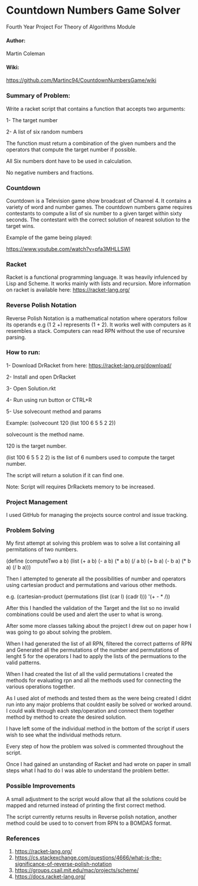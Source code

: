 # Countdown Numbers Game Solver 
Fourth Year Project For Theory of Algorithms Module

#### Author: 
Martin Coleman

#### Wiki:
https://github.com/Martinc94/CountdownNumbersGame/wiki

### Summary of Problem:
Write a racket script that contains a function that accepts two arguments:

1- The target number 

2- A list of six random numbers

The function must return a combination of the given numbers and the operators that compute the target number if possible.

All Six numbers dont have to be used in calculation.

No negative numbers and fractions.

### Countdown 
Countdown is a Television game show broadcast of Channel 4. It contains a variety of word and number games. The countdown numbers game requires contestants to compute a list of six number to a given target within sixty seconds. The contestant with the correct solution of nearest solution to the target wins.

Example of the game being played:

https://www.youtube.com/watch?v=pfa3MHLLSWI

### Racket
Racket is a functional programming language. It was heavily infulenced by Lisp and Scheme.
It works mainly with lists and recursion. More information on racket is available here: https://racket-lang.org/

### Reverse Polish Notation
Reverse Polish Notation is a mathematical notation where operators follow its operands e.g (1 2 +) represents (1 + 2).
It works well with computers as it resembles a stack. Computers can read RPN without the use of recursive parsing.

### How to run:
1- Download DrRacket from here: https://racket-lang.org/download/

2- Install and open DrRacket

3- Open Solution.rkt

4- Run using run button or CTRL+R

5- Use solvecount method and params

Example: (solvecount 120 (list 100 6 5 5 2 2))

solvecount is the method name.

120 is the target number.

(list 100 6 5 5 2 2) is the list of 6 numbers used to compute the target number.

The script will return a solution if it can find one.

Note: Script will requires DrRackets memory to be increased.

### Project Management
I used GitHub for managing the projects source control and issue tracking.

### Problem Solving
My first attempt at solving this problem was to solve a list containing all permitations of two numbers.

(define (computeTwo a b) (list (+ a b) (- a b) (* a b) (/ a b) (+ b a) (- b a) (* b a) (/ b a)))

Then I attempted to generate all the possibilities of number and operators using cartesian product and permutations and various other methods.

e.g. (cartesian-product (permutations (list (car l) (cadr l))) '(+ - * /))

After this I handled the validation of the Target and the list so no invalid combinations could be used and alert the user to what is wrong.

After some more classes talking about the project I drew out on paper how I was going to go about solving the problem.

When I had generated the list of all RPN, filtered the correct patterns of RPN and Generated all the permutations of the number and permutations of lenght 5 for the operators I had to apply the lists of the permuations to the valid patterns.

When I had created the list of all the valid permutations I created the methods for evaluating rpn and all the methods used for connecting the various operations together.

As I used alot of methods and tested them as the were being created I didnt run into any major problems that couldnt easily be solved or worked around. I could walk through each step/operation and connect them together method by method to create the desired solution.

I have left some of the individual method in the bottom of the script if users wish to see what the individual methods return.

Every step of how the problem was solved is commented throughout the script.

Once I had gained an unstanding of Racket and had wrote on paper in small steps what I had to do I was able to understand the problem better.

### Possible Improvements
A small adjustment to the script would allow that all the solutions could be mapped and returned instead of printing the first correct method.

The script currently returns results in Reverse polish notation, another method could be used to to convert from RPN to a BOMDAS format.

### References
1. https://racket-lang.org/
2. https://cs.stackexchange.com/questions/4666/what-is-the-significance-of-reverse-polish-notation
3. https://groups.csail.mit.edu/mac/projects/scheme/
4. https://docs.racket-lang.org/
